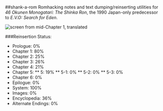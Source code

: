 ##shank-a-rom
Romhacking notes and text dumping/reinserting utilities for *46 Okunen Monogatari: The Shinka Ron*, the 1990 Japan-only predecessor to *E.V.O: Search for Eden*. 

![screen from mid-Chapter 1, translated](https://raw.githubusercontent.com/hollowaytape/shank-a-rom/master/img/evidence_02.png)

###Reinsertion Status:
* Prologue: 0%
* Chapter 1: 80%
* Chapter 2: 25%
* Chapter 3: 26%
* Chapter 4: 21%
* Chapter 5:
** 5: 19%
** 5-1: 0%
** 5-2: 0%
** 5-3: 0%
* Chapter 6: 0%
* Epilogue: 0%
* System: 100%
* Images: 0%
* Encyclopedia: 36%
* Alternate Endings: 0%